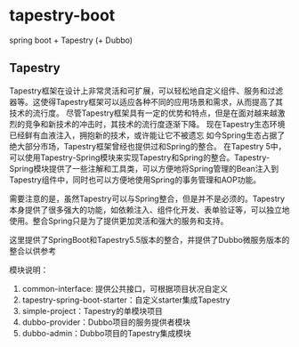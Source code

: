 # tapestry-boot
spring boot + Tapestry (+ Dubbo)

## Tapestry
Tapestry框架在设计上非常灵活和可扩展，可以轻松地自定义组件、服务和过滤器等。这使得Tapestry框架可以适应各种不同的应用场景和需求，从而提高了其技术的流行度。
尽管Tapestry框架具有一定的优势和特点，但是在面对越来越激烈的竞争和新技术的冲击时，其技术的流行度逐渐下降。
现在Tapestry生态环境已经鲜有血液注入，拥抱新的技术，或许能让它不被遗忘
如今Spring生态占据了绝大部分市场，Tapestry框架曾经也提供过和Spring的整合。
在Tapestry 5中，可以使用Tapestry-Spring模块来实现Tapestry和Spring的整合。Tapestry-Spring模块提供了一些注解和工具类，可以方便地将Spring管理的Bean注入到Tapestry组件中，同时也可以方便地使用Spring的事务管理和AOP功能。

需要注意的是，虽然Tapestry可以与Spring整合，但是并不是必须的。Tapestry本身提供了很多强大的功能，如依赖注入、组件化开发、表单验证等，可以独立地使用。整合Spring只是为了提供更加灵活和强大的服务和支持。

这里提供了SpringBoot和Tapestry5.5版本的整合，并提供了Dubbo微服务版本的整合以供参考

模块说明：
1. common-interface: 提供公共接口，可根据项目状况自定义
2. tapestry-spring-boot-starter：自定义starter集成Tapestry
3. simple-project：Tapestry的单模块项目
4. dubbo-provider：Dubbo项目的服务提供者模块
5. dubbo-admin：Dubbo项目的Tapestry集成模块
